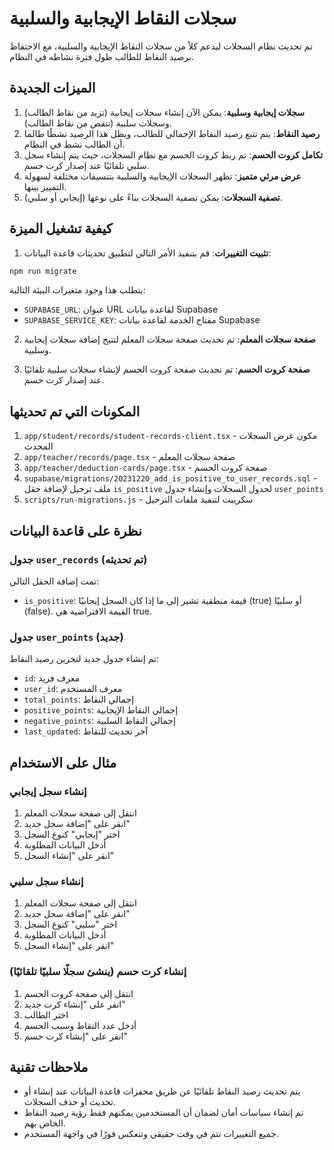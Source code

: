 # سجلات النقاط الإيجابية والسلبية

تم تحديث نظام السجلات ليدعم كلاً من سجلات النقاط الإيجابية والسلبية، مع الاحتفاظ برصيد النقاط للطالب طول فترة نشاطه في النظام.

## الميزات الجديدة

1. **سجلات إيجابية وسلبية**: يمكن الآن إنشاء سجلات إيجابية (تزيد من نقاط الطالب) وسجلات سلبية (تنقص من نقاط الطالب).
2. **رصيد النقاط**: يتم تتبع رصيد النقاط الإجمالي للطالب، ويظل هذا الرصيد نشطًا طالما أن الطالب نشط في النظام.
3. **تكامل كروت الحسم**: تم ربط كروت الحسم مع نظام السجلات، حيث يتم إنشاء سجل سلبي تلقائيًا عند إصدار كرت حسم.
4. **عرض مرئي متميز**: تظهر السجلات الإيجابية والسلبية بتنسيقات مختلفة لسهولة التمييز بينها.
5. **تصفية السجلات**: يمكن تصفية السجلات بناءً على نوعها (إيجابي أو سلبي).

## كيفية تشغيل الميزة

1. **تثبيت التغييرات**: قم بتنفيذ الأمر التالي لتطبيق تحديثات قاعدة البيانات:

```bash
npm run migrate
```

يتطلب هذا وجود متغيرات البيئة التالية:
- `SUPABASE_URL`: عنوان URL لقاعدة بيانات Supabase
- `SUPABASE_SERVICE_KEY`: مفتاح الخدمة لقاعدة بيانات Supabase

2. **صفحة سجلات المعلم**: تم تحديث صفحة سجلات المعلم لتتيح إضافة سجلات إيجابية وسلبية.

3. **صفحة كروت الحسم**: تم تحديث صفحة كروت الحسم لإنشاء سجلات سلبية تلقائيًا عند إصدار كرت حسم.

## المكونات التي تم تحديثها

1. `app/student/records/student-records-client.tsx` - مكون عرض السجلات المحدث
2. `app/teacher/records/page.tsx` - صفحة سجلات المعلم
3. `app/teacher/deduction-cards/page.tsx` - صفحة كروت الحسم
4. `supabase/migrations/20231220_add_is_positive_to_user_records.sql` - ملف ترحيل لإضافة حقل `is_positive` لجدول السجلات وإنشاء جدول `user_points`
5. `scripts/run-migrations.js` - سكريبت لتنفيذ ملفات الترحيل

## نظرة على قاعدة البيانات

### جدول `user_records` (تم تحديثه)

تمت إضافة الحقل التالي:
- `is_positive`: قيمة منطقية تشير إلى ما إذا كان السجل إيجابيًا (true) أو سلبيًا (false). القيمة الافتراضية هي true.

### جدول `user_points` (جديد)

تم إنشاء جدول جديد لتخزين رصيد النقاط:
- `id`: معرف فريد
- `user_id`: معرف المستخدم
- `total_points`: إجمالي النقاط
- `positive_points`: إجمالي النقاط الإيجابية
- `negative_points`: إجمالي النقاط السلبية
- `last_updated`: آخر تحديث للنقاط

## مثال على الاستخدام

### إنشاء سجل إيجابي
1. انتقل إلى صفحة سجلات المعلم
2. انقر على "إضافة سجل جديد"
3. اختر "إيجابي" كنوع السجل
4. أدخل البيانات المطلوبة
5. انقر على "إنشاء السجل"

### إنشاء سجل سلبي
1. انتقل إلى صفحة سجلات المعلم
2. انقر على "إضافة سجل جديد"
3. اختر "سلبي" كنوع السجل
4. أدخل البيانات المطلوبة
5. انقر على "إنشاء السجل"

### إنشاء كرت حسم (ينشئ سجلًا سلبيًا تلقائيًا)
1. انتقل إلى صفحة كروت الحسم
2. انقر على "إنشاء كرت جديد"
3. اختر الطالب
4. أدخل عدد النقاط وسبب الحسم
5. انقر على "إنشاء كرت حسم"

## ملاحظات تقنية

- يتم تحديث رصيد النقاط تلقائيًا عن طريق محفزات قاعدة البيانات عند إنشاء أو تحديث أو حذف السجلات.
- تم إنشاء سياسات أمان لضمان أن المستخدمين يمكنهم فقط رؤية رصيد النقاط الخاص بهم.
- جميع التغييرات تتم في وقت حقيقي وتنعكس فورًا في واجهة المستخدم. 